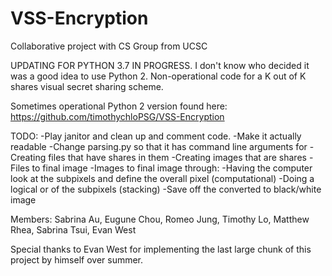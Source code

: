 # VSS-Encryption
Collaborative project with CS Group from UCSC

UPDATING FOR PYTHON 3.7 IN PROGRESS. I don't know who decided it was a good idea to use Python 2.
Non-operational code for a K out of K shares visual secret sharing scheme. 

Sometimes operational Python 2 version found here: https://github.com/timothychloPSG/VSS-Encryption

TODO:    -Play janitor and clean up and comment code.
         -Make it actually readable
         -Change parsing.py so that it has command line arguments for
         -Creating files that have shares in them
         -Creating images that are shares
         -Files to final image
         -Images to final image through:
                  -Having the computer look at the subpixels and define the overall pixel (computational)
                  -Doing a logical or of the subpixels (stacking)
         -Save off the converted to black/white image


Members: Sabrina Au, Eugune Chou, Romeo Jung, Timothy Lo, Matthew Rhea,
         Sabrina Tsui, Evan West

Special thanks to Evan West for implementing the last large chunk of this project by himself over
summer.
